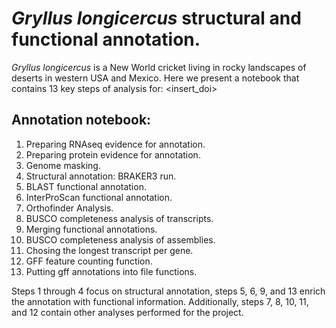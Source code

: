 # *Gryllus longicercus* structural and functional annotation.

*Gryllus longicercus* is a New World cricket living in rocky landscapes of deserts in western USA and Mexico. Here we present a notebook that contains 13 key steps of analysis for: <insert_doi>

## Annotation notebook:
1. Preparing RNAseq evidence for annotation.
2. Preparing protein evidence for annotation.
3. Genome masking.
4. Structural annotation: BRAKER3 run.
5. BLAST functional annotation.
6. InterProScan functional annotation.
7. Orthofinder Analysis.
8. BUSCO completeness analysis of transcripts.
9. Merging functional annotations.
10. BUSCO completeness analysis of assemblies.
11. Chosing the longest transcript per gene.
12. GFF feature counting function.
13. Putting gff annotations into file functions.

Steps 1 through 4 focus on structural annotation, steps 5, 6, 9, and 13 enrich the annotation with functional information. Additionally, steps 7, 8, 10, 11, and 12 contain other analyses performed for the project.

### <Please cite>


